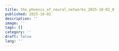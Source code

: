 ```yaml
---
title: the_phoenix_of_neural_networks_2025-10-02_0
published: 2025-10-02
description: ''
image: ''
tags: []
category: ''
draft: false 
lang: ''
---
```

